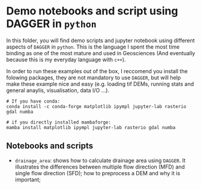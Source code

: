 # Demo notebooks and script using DAGGER in `python`

In this folder, you will find demo scripts and jupyter notebook using different aspects of `DAGGER` in `python`. This is the language I spent the most time binding as one of the most mature and used in Geosciences (And eventually because this is my everyday language with `c++`).

In order to run these examples out of the box, I reccomend you install the folowing packages, they are not mandatory to use `DAGGER`, but will help make these example nice and easy (e.g. loading tif DEMs, running stats and general anaylis, visualisation, data I/O ...).


```
# If you have conda:
conda install -c conda-forge matplotlib ipympl jupyter-lab rasterio gdal numba

# if you directly installed mambaforge:
mamba install matplotlib ipympl jupyter-lab rasterio gdal numba 
```

## Notebooks and scripts

- `drainage_area`: shows how to calculate drainage area using `DAGGER`. It illustrates the differences between multiple flow direction (MFD) and single flow direction (SFD); how to preprocess a DEM and why it is important; 